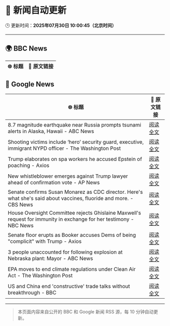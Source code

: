# 🧠 新闻自动更新

🕒 更新时间：**2025年07月30日 10:00:45（北京时间）**

---

## 🌍 BBC News

| 🌐 标题 | 🔗 原文链接 |
|--------|-------------|

## 📰 Google News

| 🌐 标题 | 🔗 原文链接 |
|--------|-------------|
| 8.7 magnitude earthquake near Russia prompts tsunami alerts in Alaska, Hawaii - ABC News | [阅读全文](https://news.google.com/rss/articles/CBMipAFBVV95cUxQTGFyZjREVHl3ZFViU1d4MFdmeC1CbDZpc3I3MFBhY0hzZ1F1RXpDalIwYk5ENXk2MEh5c2lHcjVmSGxzQVpQUlAtQnNYLWtvLWhqcDJzV0Q2UzNReW5kb2JVQmxBc3RWWS1mODAwSmhMWEFtTWl1X3M3QVppc2FlRFFVVFg2WW1IT21nRnBsMFBLdkZob3dhTG9fbDkyOFVwdExlRdIBqgFBVV95cUxObEhOMExyY3pNZldmOFdPeGtaSWlNWUY1RGhaamdVSkhHdkRGbFJ3Vm9vWHRpM1hNbEZuSmJ4NzluQ0h3eC1URy1wVDNzUDRiWDJDZG9hOUZIdW1vYlNnTFdkUm1wbXVFel8wT2hJUUtNMU1yY1AxQm9Bemd4dzF2QmxPNzFOdDJHS3pUdFBRd0txQlRTbFJBaGpTYUNwcEl5SFEyWW5QdlFVQQ?oc=5) |
| Shooting victims include ‘hero’ security guard, executive, immigrant NYPD officer - The Washington Post | [阅读全文](https://news.google.com/rss/articles/CBMijgFBVV95cUxOa3l6Y2RvNmFxS0tBZjFDcWNGRUtXNU5QMDRTVEtueU5jcnhSa2t1ZDU1cmdXWTA3QzJOcEstZm56Qml5MXA2YndBYUo1VjU5OGhKY21sSTRPZVloLURPYlhDZ09EblFYeHhrNXFKaEJRaElXOHlOdGtjc3hLVnRFeGRTdjlXbUpnbVhFV3dR?oc=5) |
| Trump elaborates on spa workers he accused Epstein of poaching - Axios | [阅读全文](https://news.google.com/rss/articles/CBMiakFVX3lxTE1TakdqVkRlRG9ja2FkQ053UmNiRGdxLXZJR042bXBpb1NFWWxhRUt0ZWw4M1BSTlRJOWlUZE5jVW9mVW95czZLRHFPdXJjclFnMXhVb01lZTNCYktrWkk4TUtMNlhmSHc2TWc?oc=5) |
| New whistleblower emerges against Trump lawyer ahead of confirmation vote - AP News | [阅读全文](https://news.google.com/rss/articles/CBMiwwFBVV95cUxQUmV5UXdVX1ZRUUdvZDhBbjNIZ2UwQjgzaE9oMGFmTlNnb3lCZEZTR3lObWotbHRoWkR3Rm5mTm9HVzlHR194RmtpeUFyRHBrbFptRDJoQm93OTNIdTVEWERrNG9zQXdHY3FZUGtvaHJtckFHUEtHczI1NVpUR2FHblhMV1V5aUE1RUh3V0NhRzNrd2o0ZnRjTmJJcTN2Ukh0LUtod3c1dkJMOXlENmdjZlRRdVFXdE4zTDY4b1M4RHlwT2M?oc=5) |
| Senate confirms Susan Monarez as CDC director. Here's what she's said about vaccines, fluoride and more. - CBS News | [阅读全文](https://news.google.com/rss/articles/CBMif0FVX3lxTE1ucVJUdlR6aTl2aVg0MUtOeWUxVXFqM09ySlNfSXZzelZlemZESkJhLXo4RG52cU5kQzQ1Y1hmVElrZTUzVW9QbDU1R1BBVXdsc3lpWTEzeHZ6UHJ6N2FTb2N3Ml9zLUtyY2gtZVNKNmtHSjZNSTRiT3p6NjdicmPSAYQBQVVfeXFMTzRpTlA1UFlLUGtlZWRFOXk2RHlfSjdlNTRpMVljcHR0RUdzTjNmV0ZFSnp1amFZUFljTGRaX1FhZmNQSm9ZVUx6VWpLRmNieVdQNlVUY2VHaElLX19QRG1Kb1pTUGlPZkNaUFFnY1FPNEI5Y2NFNzJXZEl2dXFmTDRxb3pX?oc=5) |
| House Oversight Committee rejects Ghislaine Maxwell's request for immunity in exchange for her testimony - NBC News | [阅读全文](https://news.google.com/rss/articles/CBMivwFBVV95cUxPVk9wX20zcVlxUnNueXprdks4aWpTc2NNX0NOb05IdVh2XzhhbmN2cWoyNzBZTENLM1o0X2djMUlMby1jQU4xQThDUGZrRS1QU3dLVm9JX1Zqb3djTzFpYTlpczdIYXRpaU92bTN1bE8yNGhNOEJRTEhMNVg2QzJvaDBiOWZ3M1FrNTlsaGI5RVhySzhvZnAxZkhRdi1wNWhsbXFXRVE0cWFmdF9xTE5kTXVyTTdJb250Z2V5b0lkMNIBVkFVX3lxTE1lMlNlY1FkYlE5UF9lWGRBZjhLZE5BdjBsTHR2THlHMjRzR2xhN1M3eE0zN0xCX05sbUY4QnFhQVdLMUkzTzBzQnZZMXhyZkFvWkJjdUln?oc=5) |
| Senate floor erupts as Booker accuses Dems of being "complicit" with Trump - Axios | [阅读全文](https://news.google.com/rss/articles/CBMiigFBVV95cUxPUmRYMzR3b0wtS25Sbzlsc2lsWG9fZXE1TDJKVXFfdG16bEtjWFBtMVltRk5USTJBUlpXeFYtNzdpcGtqNVJQYkVkLTFuV2pDZmIyRVVhMkhNNnpseF9zdWhwU2JicXdHb3NxRDhmcW9yeHNFdkRaZDR4VWhQaW1PTFJDQjhYVWIzTkE?oc=5) |
| 3 people unaccounted for following explosion at Nebraska plant: Mayor - ABC News | [阅读全文](https://news.google.com/rss/articles/CBMigwFBVV95cUxPQkhGam4tbmR1X3N1MHBOOUVNNmhXYjNONFdDWEU5MVZpWW9SNEhIeVphMklfOFFLbnNtS0JsUGptVEx2NmpVeEtrZVNPTVdkUDFYRHpGTFZwRWV6YndKWmQzUl8xTFl2aUN4NUxDUEYwbWdPS0FJUGtKb3FvV1hoOElQQdIBiAFBVV95cUxOS2U5bHBSR1dvZmR4Szh1ZUllTW1HMVBSRi1INFQwaG5nNVhuV1BNQU15ejZUTVE4VTFvQVowUjdtVGpwR3dOaEh0ejZUVzVXeUtBSUFDX0NhV0NRd2tXa3BWd1lJbnh6NHZUYVFEQ09YWTExZFFyWWU1TEFYNm9JM2RTd2s4T3px?oc=5) |
| EPA moves to end climate regulations under Clean Air Act - The Washington Post | [阅读全文](https://news.google.com/rss/articles/CBMiowFBVV95cUxPUVp6WG8ySGVUVWZJeExHR3hQNS1hUEw4a2FTSHI2bjVGblZoUjl3TmtHMjFVSDV4enFQdXNWOE1TSzAzU2l6dW9MUDFQM09LQ3o4aWZFN2lxejNhNjVYaFo2a1k1YlRaVFFIUFJFRGU5TF90eGZKS1BoOTVqa0N4RThTSTdCOUZVNHFQLVA3Q09faGhaRVhzNHUxRVpYU3A3R2hv?oc=5) |
| US and China end 'constructive' trade talks without breakthrough - BBC | [阅读全文](https://news.google.com/rss/articles/CBMiWkFVX3lxTE80cmhHa0RhR1d3ZmdjR1hFdTFTMmpiTWdHa0YtRXZQQVlFU2tzOW90aW1Sa21adklQczQ5bll4cENDT3BUQkRMNE9rTVV6Z3EtWTV6ZGZVZWtjd9IBX0FVX3lxTE1HbFZ1TWh6RVA2ekJGRFNoWXR4bnc4TzdneFk5WlBKYXZ5ek9pS25lTmwzdDN4QkVYdTJ5aUpDYmo4TWdGNG9lYzZSSm5xejJ5VzJaSGtONmVsOEI0R09n?oc=5) |

---
> 本页面内容来自公开的 BBC 和 Google 新闻 RSS 源，每 10 分钟自动更新。